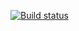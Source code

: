 [![Build status](https://ci.appveyor.com/api/projects/status/jgixmyja5ty91exr/branch/master?svg=true)](https://ci.appveyor.com/project/mikhail-malinko/ci-appveyor/branch/master)
